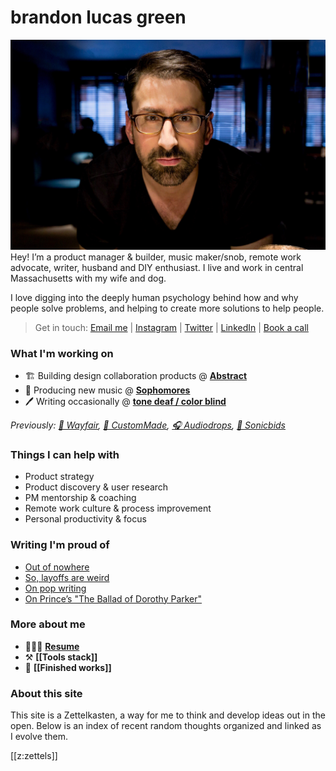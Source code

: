 # brandon lucas green
![brandon][brandon]
Hey! I’m a product manager & builder, music maker/snob, remote work advocate, writer, husband and DIY enthusiast. I live and work in central Massachusetts with my wife and dog.

I love digging into the deeply human psychology behind how and why people solve problems, and helping to create more solutions to help people.  

> Get in touch: [Email me][1] | [Instagram][2] | [Twitter][3] | [LinkedIn][4] | [Book a call][12]

### What I'm working on
- 🏗️ Building design collaboration products @ **[Abstract][5]**
- 🎹 Producing new music @ **[Sophomores][6]**
- 🖊️ Writing occasionally @ **[tone deaf / color blind][7]**

*Previously: [🛒 Wayfair][8], [💍 CustomMade][9], [🎧 Audiodrops][10], [📢 Sonicbids][11]*

### Things I can help with
- Product strategy
- Product discovery & user research
- PM mentorship & coaching
- Remote work culture & process improvement
- Personal productivity & focus

### Writing I'm proud of

- [Out of nowhere][15]
- [So, layoffs are weird][16]
- [On pop writing][17]
- [On Prince’s "The Ballad of Dorothy Parker"][18]

### More about me
- 👨🏻‍💼 **[Resume][13]**
- ⚒️ **[[Tools stack]]**
- 🎼 **[[Finished works]]**

### About this site
This site is a Zettelkasten, a way for me to think and develop ideas out in the open. Below is an index of recent random thoughts organized and linked as I evolve them.

[[z:zettels]]

[1]:	mailto:brandonlucasgreen@gmail.com
[2]:	https://instagram.com/brandonlucasgreen
[3]:	https://twitter.com/sphmrs
[4]:	https://linkedin.com/in/brandonlgreen
[5]:	https://abstract.com
[6]:	https://sophomoresmusic.com
[7]:	https://tonedeafcolorblind.substack.com
[8]:	https://wayfair.com
[9]:	https://custommade.com
[10]:	http://drops.nyc/
[11]:	https://sonicbids.com
[12]:	https://calendly.com/brandonlucasgreen/30min
[13]:	static/brandongreen_resume.pdf
[14]: https://www.buymeacoffee.com/brandonlucasg
[15]:	https://tonedeafcolorblind.substack.com/p/out-of-nowhere
[16]:	https://tonedeafcolorblind.substack.com/p/217-so-layoffs-are-weird
[17]:	https://tonedeafcolorblind.substack.com/p/on-pop-writing
[18]:	https://tonedeafcolorblind.substack.com/p/on-princes-the-ballad-of-dorothy-parker

[brandon]:	static/brandon.jpeg
